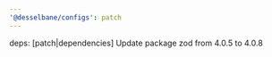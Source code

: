 ```yaml
---
'@desselbane/configs': patch
---
```


deps: [patch|dependencies] Update package zod from 4.0.5 to 4.0.8
